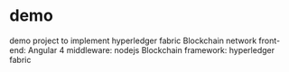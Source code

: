 # demo
demo project to implement hyperledger fabric Blockchain network
front-end: Angular 4
middleware: nodejs
Blockchain framework: hyperledger fabric


